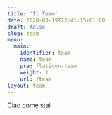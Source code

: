 ```yaml
---
title: 'Il Team'
date: 2020-03-19T22:41:15+01:00
draft: false
slug: team
menu:
  main:
    identifier: team
    name: team
    pre: flaticon-team
    weight: 1
    url: /team
layout: team
---
```


Ciao come stai
